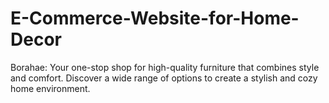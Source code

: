 # E-Commerce-Website-for-Home-Decor
Borahae: Your one-stop shop for high-quality furniture that combines style and comfort. Discover a wide range of options to create a stylish and cozy home environment. 

